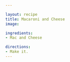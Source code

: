 ```yaml
---

layout: recipe
title: Macaroni and Cheese
image:

ingredients:
- Mac and Cheese

directions:
- Make it.
---
```



